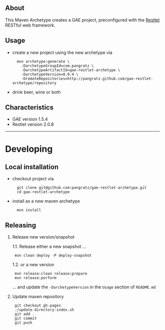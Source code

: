 ## About

This Maven Archetype creates a GAE project, preconfigured with the [Restlet](http://www.restlet.org/) RESTful web framework.

## Usage

* create a new project using the new archetype via

		mvn archetype:generate \
		  -DarchetypeGroupId=com.pangratz \
		  -DarchetypeArtifactId=gae-restlet-archetype \
		  -DarchetypeVersion=0.0.4 \
		  -DremoteRepositories=http://pangratz.github.com/gae-restlet-archetype/repository
		
* drink beer, wine or both

## Characteristics

* GAE version 1.5.4
* Restlet version 2.0.8



-------------



# Developing

## Local installation

* checkout project via

		git clone git@github.com:pangratz/gae-restlet-archetype.git
		cd gae-restlet-archetype
               
* install as a new maven archetype

		mvn install

## Releasing

1. Release new version/snapshot

 	1.1. Release either a new snapshot ...

		mvn clean deploy -P deploy-snapshot

 	1.2. or a new version

		mvn release:clean release:prepare
		mvn release:perform		
		
	... and update the `-DarchetypeVersion` in the `Usage` section of `README.md`
	
2. Update maven repository

		git checkout gh-pages
		./update-directory-index.sh
		git add .
		git commit
		git push